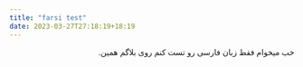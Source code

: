 ```yaml
---
title: "farsi test"
date: 2023-03-27T27:18:19+18:19
---
```


<div dir="rtl">
خب میخوام فقط زبان فارسی رو تست کنم روی بلاگم همین.
</div>
